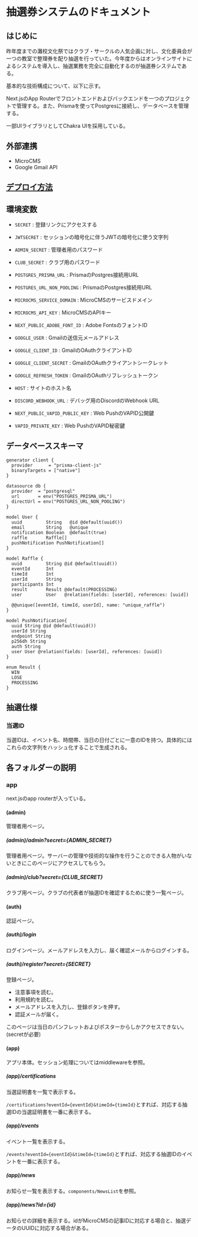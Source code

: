 # 抽選券システムのドキュメント

## はじめに

昨年度までの灘校文化祭ではクラブ・サークルの人気企画に対し、文化委員会が一つの教室で整理券を配り抽選を行っていた。今年度からはオンラインサイトによるシステムを導入し、抽選業務を完全に自動化するのが抽選券システムである。

基本的な技術構成について、以下に示す。

Next.jsのApp Routerでフロントエンドおよびバックエンドを一つのプロジェクトで管理する。また、Prismaを使ってPostgresに接続し、データベースを管理する。

一部UIライブラリとしてChakra UIを採用している。

## 外部連携

- MicroCMS
- Google Gmail API

## [デプロイ方法](/deploy)

## 環境変数
- `SECRET` : 登録リンクにアクセスする
- `JWTSECRET` : セッションの暗号化に伴うJWTの暗号化に使う文字列
- `ADMIN_SECRET` : 管理者用のパスワード
- `CLUB_SECRET` : クラブ用のパスワード

- `POSTGRES_PRISMA_URL` : PrismaのPostgres接続用URL
- `POSTGRES_URL_NON_POOLING` : PrismaのPostgres接続用URL
- `MICROCMS_SERVICE_DOMAIN` : MicroCMSのサービスドメイン
- `MICROCMS_API_KEY` : MicroCMSのAPIキー
- `NEXT_PUBLIC_ADOBE_FONT_ID` : Adobe FontsのフォントID

- `GOOGLE_USER` : Gmailの送信元メールアドレス
- `GOOGLE_CLIENT_ID` : GmailのOAuthクライアントID
- `GOOGLE_CLIENT_SECRET` : GmailのOAuthクライアントシークレット
- `GOOGLE_REFRESH_TOKEN` : GmailのOAuthリフレッシュトークン

- `HOST` : サイトのホスト名
- `DISCORD_WEBHOOK_URL` : デバッグ用のDiscordのWebhook URL

- `NEXT_PUBLIC_VAPID_PUBLIC_KEY` : Web PushのVAPID公開鍵
- `VAPID_PRIVATE_KEY` : Web PushのVAPID秘密鍵

## データベーススキーマ

```prisma
generator client {
  provider      = "prisma-client-js"
  binaryTargets = ["native"]
}

datasource db {
  provider  = "postgresql"
  url       = env("POSTGRES_PRISMA_URL")
  directUrl = env("POSTGRES_URL_NON_POOLING")
}

model User {
  uuid         String   @id @default(uuid())
  email        String   @unique
  notification Boolean  @default(true)
  raffle       Raffle[]
  pushNotification PushNotification[]
}

model Raffle {
  uuid         String @id @default(uuid())
  eventId      Int
  timeId       Int
  userId       String
  participants Int
  result       Result @default(PROCESSING)
  user         User   @relation(fields: [userId], references: [uuid])

  @@unique([eventId, timeId, userId], name: "unique_raffle")
}

model PushNotification{
  uuid String @id @default(uuid())
  userId String
  endpoint String
  p256dh String
  auth String
  user User @relation(fields: [userId], references: [uuid])
}

enum Result {
  WIN
  LOSE
  PROCESSING
}
```

## 抽選仕様

### 当選ID

当選IDは、イベント名、時間帯、当日の日付ごとに一意のIDを持つ。具体的にはこれらの文字列をハッシュ化することで生成される。


## 各フォルダーの説明

### app

next.jsのapp routerが入っている。

#### (admin)

管理者用ページ。

##### (admin)/admin?secret={ADMIN_SECRET}

管理者用ページ。サーバーの管理や技術的な操作を行うことのできる人物がいないときにこのページにアクセスしてもらう。

##### (admin)/club?secret={CLUB_SECRET}

クラブ用ページ。クラブの代表者が抽選IDを確認するために使う一覧ページ。

#### (auth)

認証ページ。

##### (auth)/login

ログインページ。メールアドレスを入力し、届く確認メールからログインする。

##### (auth)/register?secret={SECRET}

登録ページ。

- 注意事項を読む。
- 利用規約を読む。
- メールアドレスを入力し、登録ボタンを押す。
- 認証メールが届く。

このページは当日のパンフレットおよびポスターからしかアクセスできない。(secretが必要)

#### (app)

アプリ本体。セッション処理についてはmiddlewareを参照。

##### (app)/certifications

当選証明書を一覧で表示する。

`/certifications?eventId={eventId}&timeId={timeId}`とすれば、対応する抽選IDの当選証明書を一番に表示する。

##### (app)/events

イベント一覧を表示する。

`/events?eventId={eventId}&timeId={timeId}`とすれば、対応する抽選IDのイベントを一番に表示する。

##### (app)/news

お知らせ一覧を表示する。`components/NewsList`を参照。

##### (app)/news?id={id}

お知らせの詳細を表示する。idがMicroCMSの記事IDに対応する場合と、抽選データのUUIDに対応する場合がある。

